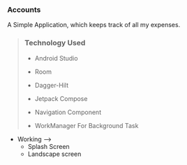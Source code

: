 ### Accounts
A Simple Application, which keeps track of all my expenses.


> ### Technology Used
> - Android Studio
> 
> - Room
> 
> - Dagger-Hilt
> 
> - Jetpack Compose
> 
> - Navigation Component
>   
> - WorkManager For Background Task

- Working -->
  -  Splash Screen
  -  Landscape screen
